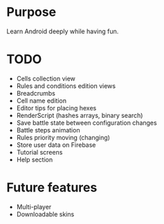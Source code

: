 # Purpose
Learn Android deeply while having fun.

# TODO
* Cells collection view
* Rules and conditions edition views
* Breadcrumbs
* Cell name edition
* Editor tips for placing hexes
* RenderScript (hashes arrays, binary search)
* Save battle state between configuration changes
* Battle steps animation
* Rules priority moving (changing)
* Store user data on Firebase
* Tutorial screens
* Help section

# Future features
* Multi-player
* Downloadable skins